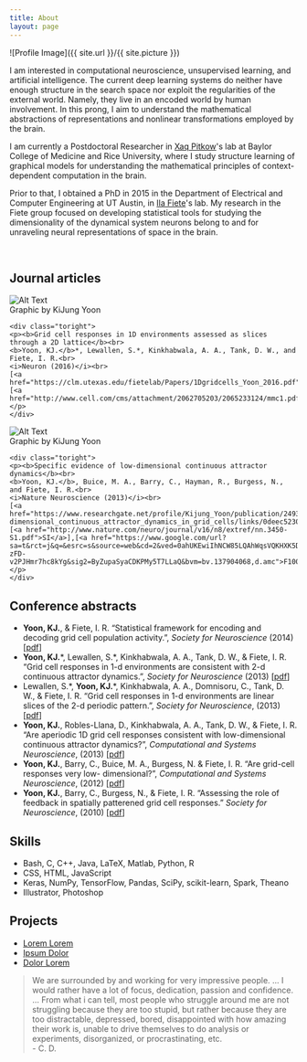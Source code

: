 ```yaml
---
title: About
layout: page
---
```

![Profile Image]({{ site.url }}/{{ site.picture }})

<p>I am interested in computational neuroscience, unsupervised learning, and artificial intelligence. The current deep learning systems do neither have enough structure in the search space nor exploit the regularities of the external world. Namely, they live in an encoded world by human involvement. In this prong, I aim to understand the mathematical abstractions of representations and nonlinear transformations employed by the brain.</p>

<p>I am currently a Postdoctoral Researcher in <a href="http://xaqlab.com" target="_blank">Xaq Pitkow</a>'s lab at Baylor College of Medicine and Rice University, where I study structure learning of graphical models for understanding the mathematical principles of context-dependent computation in the brain.</p>

<p>Prior to that, I obtained a PhD in 2015 in the Department of Electrical and Computer Engineering at UT Austin, in <a href="http://clm.utexas.edu/fietelab" target="_blank">Ila Fiete</a>'s lab. My research in the Fiete group focused on developing statistical tools for studying the dimensionality of the dynamical system neurons belong to and for unraveling neural representations of space in the brain.</p><br>


<h2>Journal articles</h2>
<div class="side-by-side">
    <div class="toleft">
        <img class="image" src="https://kijungyoon.github.io/assets/images/grid1D.jpg" alt="Alt Text">
        <figcaption class="caption">Graphic by KiJung Yoon</figcaption>
    </div>

    <div class="toright">
    <p><b>Grid cell responses in 1D environments assessed as slices through a 2D lattice</b><br>
    <b>Yoon, KJ.</b>*, Lewallen, S.*, Kinkhabwala, A. A., Tank, D. W., and Fiete, I. R.<br>
	<i>Neuron (2016)</i><br>
	[<a href="https://clm.utexas.edu/fietelab/Papers/1Dgridcells_Yoon_2016.pdf">pdf</a>],[<a href="http://www.cell.com/cms/attachment/2062705203/2065233124/mmc1.pdf">SI</a>]</p>
    </div>
</div>

<div class="side-by-side">
    <div class="toleft">
        <img class="image" src="https://kijungyoon.github.io/assets/images/gridcat.jpg" alt="Alt Text">
        <figcaption class="caption">Graphic by KiJung Yoon</figcaption>
    </div>

    <div class="toright">
    <p><b>Specific evidence of low-dimensional continuous attractor dynamics</b><br>
    <b>Yoon, KJ.</b>, Buice, M. A., Barry, C., Hayman, R., Burgess, N., and Fiete, I. R.<br>
	<i>Nature Neuroscience (2013)</i><br>
	[<a href="https://www.researchgate.net/profile/Kijung_Yoon/publication/249320873_Specific_evidence_of_low-dimensional_continuous_attractor_dynamics_in_grid_cells/links/0deec5230f3ca58336000000.pdf">pdf</a>],[<a href="http://www.nature.com/neuro/journal/v16/n8/extref/nn.3450-S1.pdf">SI</a>],[<a href="https://www.google.com/url?sa=t&rct=j&q=&esrc=s&source=web&cd=2&ved=0ahUKEwiIhNCW85LQAhWqsVQKHXK5DHIQFggnMAE&url=http%3A%2F%2Ff1000.com%2Fprime%2F718030887&usg=AFQjCNHhAmmMNnD-zFD-v2PJHmr7hc8kYg&sig2=ByZupaSyaCDKPMy5T7LLaQ&bvm=bv.137904068,d.amc">F1000</a>]</p>
    </div>
</div>

<h2>Conference abstracts</h2>
<ul class="conference-list">	
	<li><b>Yoon, KJ.</b>, & Fiete, I. R. “Statistical framework for encoding and decoding grid cell population activity.”, <i>Society for Neuroscience</i> (2014) [<a href="http://www.abstractsonline.com/Plan/ViewAbstract.aspx?sKey=9efddc99-ce39-4306-a5f0-d2b46dd6eabc&cKey=51cc92fa-e6c2-4ae0-bdae-8cdf94a663f3&mKey=54c85d94-6d69-4b09-afaa-502c0e680ca7">pdf</a>]</li>
	<li><b>Yoon, KJ.</b>*, Lewallen, S.*, Kinkhabwala, A. A., Tank, D. W., & Fiete, I. R. “Grid cell responses in 1-d environments are consistent with 2-d continuous attractor dynamics.”, <i>Society for Neuroscience</i> (2013) [<a href="http://www.abstractsonline.com/Plan/ViewAbstract.aspx?sKey=8702308b-6302-4800-a40f-e20ede6a63d8&cKey=ac479cd2-6aba-495f-b2cf-d517bdd0279a&mKey=8d2a5bec-4825-4cd6-9439-b42bb151d1cf">pdf</a>]</li>
	<li>Lewallen, S.*, <b>Yoon, KJ.</b>*, Kinkhabwala, A. A., Domnisoru, C., Tank, D. W., & Fiete, I. R. “Grid cell responses in 1-d environments are linear slices of the 2-d periodic pattern.”, <i>Society for Neuroscience</i>, (2013) [<a href="http://www.abstractsonline.com/Plan/ViewAbstract.aspx?sKey=8702308b-6302-4800-a40f-e20ede6a63d8&cKey=120c0cf3-36b4-4be7-bfb6-ca0058dd6f83&mKey=8d2a5bec-4825-4cd6-9439-b42bb151d1cf">pdf</a>]</li>
	<li><b>Yoon, KJ.</b>, Robles-Llana, D., Kinkhabwala, A. A., Tank, D. W., & Fiete, I. R. “Are aperiodic 1D grid cell responses consistent with low-dimensional continuous attractor dynamics?”, <i>Computational and Systems Neuroscience</i>, (2013) [<a href="http://cosyne.org/cosyne13/Cosyne2013_program_book.pdf">pdf</a>]</li>
	<li><b>Yoon, KJ.</b>, Barry, C., Buice, M. A., Burgess, N. & Fiete, I. R. “Are grid-cell responses very low- dimensional?”, <i>Computational and Systems Neuroscience</i>, (2012) [<a href="http://cosyne.org/cosyne12/Cosyne2012_program_book.pdf">pdf</a>]</li>
	<li><b>Yoon, KJ.</b>, Barry, C., Burgess, N., & Fiete, I. R. “Assessing the role of feedback in spatially patterened grid cell responses.” <i>Society for Neuroscience</i>, (2010) [<a href="http://www.abstractsonline.com/Plan/ViewAbstract.aspx?sKey=6ee7337d-782d-4287-ad32-833441df4356&cKey=e4148fbe-d702-4775-a0fb-ba9bbbf95d4c&mKey=e5d5c83f-ce2d-4d71-9dd6-fc7231e090fb">pdf</a>]</li>
</ul>


<h2>Skills</h2>

<ul class="skill-list">
	<li>Bash, C, C++, Java, LaTeX, Matlab, Python, R</li>
	<li>CSS, HTML, JavaScript</li>
	<li>Keras, NumPy, TensorFlow, Pandas, SciPy, scikit-learn, Spark, Theano</li>
	<li>Illustrator, Photoshop</li>
</ul>

<h2>Projects</h2>

<ul>
	<li><a href="https://github.com/">Lorem Lorem</a></li>
	<li><a href="https://github.com/">Ipsum Dolor</a></li>
	<li><a href="https://github.com/">Dolor Lorem</a></li>
</ul>

> We are surrounded by and working for very impressive people. ... I would rather have a lot of focus, dedication, passion and confidence. ... From what i can tell, most people who struggle around me are not struggling because they are too stupid, but rather because they are too distractable, depressed, bored, disappointed with how amazing their work is, unable to drive themselves to do analysis or experiments, disorganized, or procrastinating, etc. <br> - C. D.

